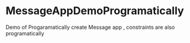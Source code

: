 # MessageAppDemoProgramatically
Demo of Progaramatically create Message app , constraints are also programatically
